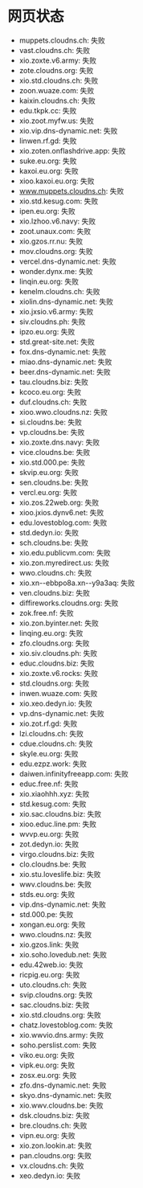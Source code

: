 # 网页状态
- muppets.cloudns.ch: 失败
- vast.cloudns.ch: 失败
- xio.zoxte.v6.army: 失败
- zote.cloudns.org: 失败
- xio.std.cloudns.ch: 失败
- zoon.wuaze.com: 失败
- kaixin.cloudns.ch: 失败
- edu.tkpk.cc: 失败
- xio.zoot.myfw.us: 失败
- xio.vip.dns-dynamic.net: 失败
- linwen.rf.gd: 失败
- xio.zoten.onflashdrive.app: 失败
- suke.eu.org: 失败
- kaxoi.eu.org: 失败
- xioo.kaxoi.eu.org: 失败
- www.muppets.cloudns.ch: 失败
- xio.std.kesug.com: 失败
- ipen.eu.org: 失败
- xio.lzhoo.v6.navy: 失败
- zoot.unaux.com: 失败
- xio.gzos.rr.nu: 失败
- mov.cloudns.org: 失败
- vercel.dns-dynamic.net: 失败
- wonder.dynx.me: 失败
- linqin.eu.org: 失败
- kenelm.cloudns.ch: 失败
- xiolin.dns-dynamic.net: 失败
- xio.jxsio.v6.army: 失败
- siv.cloudns.ph: 失败
- ipzo.eu.org: 失败
- std.great-site.net: 失败
- fox.dns-dynamic.net: 失败
- miao.dns-dynamic.net: 失败
- beer.dns-dynamic.net: 失败
- tau.cloudns.biz: 失败
- kcoco.eu.org: 失败
- duf.cloudns.ch: 失败
- xioo.wwo.cloudns.nz: 失败
- si.cloudns.be: 失败
- vp.cloudns.be: 失败
- xio.zoxte.dns.navy: 失败
- vice.cloudns.be: 失败
- xio.std.000.pe: 失败
- skvip.eu.org: 失败
- sen.cloudns.be: 失败
- vercl.eu.org: 失败
- xio.zos.22web.org: 失败
- xioo.jxios.dynv6.net: 失败
- edu.lovestoblog.com: 失败
- std.dedyn.io: 失败
- sch.cloudns.be: 失败
- xio.edu.publicvm.com: 失败
- xio.zon.myredirect.us: 失败
- wwo.cloudns.ch: 失败
- xio.xn--ebbpo8a.xn--y9a3aq: 失败
- ven.cloudns.biz: 失败
- diffireworks.cloudns.org: 失败
- zok.free.nf: 失败
- xio.zon.byinter.net: 失败
- linqing.eu.org: 失败
- zfo.cloudns.org: 失败
- xio.siv.cloudns.ph: 失败
- educ.cloudns.biz: 失败
- xio.zoxte.v6.rocks: 失败
- std.cloudns.org: 失败
- inwen.wuaze.com: 失败
- xio.xeo.dedyn.io: 失败
- vp.dns-dynamic.net: 失败
- xio.zot.rf.gd: 失败
- lzi.cloudns.ch: 失败
- cdue.cloudns.ch: 失败
- skyle.eu.org: 失败
- edu.ezpz.work: 失败
- daiwen.infinityfreeapp.com: 失败
- educ.free.nf: 失败
- xio.xiaohhh.xyz: 失败
- std.kesug.com: 失败
- xio.sac.cloudns.biz: 失败
- xioo.educ.line.pm: 失败
- wvvp.eu.org: 失败
- zot.dedyn.io: 失败
- virgo.cloudns.biz: 失败
- clo.cloudns.be: 失败
- xio.stu.loveslife.biz: 失败
- wwv.cloudns.be: 失败
- stds.eu.org: 失败
- vip.dns-dynamic.net: 失败
- std.000.pe: 失败
- xongan.eu.org: 失败
- wwo.cloudns.nz: 失败
- xio.gzos.link: 失败
- xio.soho.lovedub.net: 失败
- edu.42web.io: 失败
- ricpig.eu.org: 失败
- uto.cloudns.ch: 失败
- svip.cloudns.org: 失败
- sac.cloudns.biz: 失败
- xio.std.cloudns.org: 失败
- chatz.lovestoblog.com: 失败
- xio.wwvio.dns.army: 失败
- soho.perslist.com: 失败
- viko.eu.org: 失败
- vipk.eu.org: 失败
- zosx.eu.org: 失败
- zfo.dns-dynamic.net: 失败
- skyo.dns-dynamic.net: 失败
- xio.wwv.cloudns.be: 失败
- dsk.cloudns.biz: 失败
- bre.cloudns.ch: 失败
- vipn.eu.org: 失败
- xio.zon.lookin.at: 失败
- pan.cloudns.org: 失败
- vx.cloudns.ch: 失败
- xeo.dedyn.io: 失败
